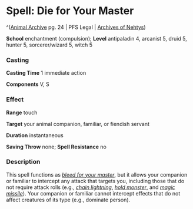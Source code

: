 # Spell: Die for Your Master

^([Animal Archive][ss-die-for-your-master] pg. 24 | PFS Legal | [Archives of Nehtys][sn-die-for-your-master])

**School** enchantment (compulsion); **Level** antipaladin 4, arcanist 5, druid 5, hunter 5, sorcerer/wizard 5, witch 5

### Casting

**Casting Time** 1 immediate action  

**Components** V, S

### Effect

**Range** touch  

**Target** your animal companion, familiar, or fiendish servant  

**Duration** instantaneous  

**Saving Throw** none; **Spell Resistance** no

### Description

This spell functions as _[bleed for your master]_, but it allows your companion or familiar to intercept any attack that targets you, including those that do not require attack rolls (e.g., _[chain lightning]_, _[hold monster]_, and _[magic missile]_). Your companion or familiar cannot intercept effects that do not affect creatures of its type (e.g., dominate person).

[ss-die-for-your-master]: http://paizo.com/products/btpy8w7p
[sn-die-for-your-master]: http://www.archivesofnethys.com/SpellDisplay.aspx?ItemName=Die%20for%20Your%20Master
[bleed for your master]: http://www.archivesofnethys.com/SpellDisplay.aspx?ItemName=bleed%20for%20your%20master
[chain lightning]: http://www.archivesofnethys.com/SpellDisplay.aspx?ItemName=chain%20lightning
[magic missile]: http://www.archivesofnethys.com/SpellDisplay.aspx?ItemName=magic%20missile
[hold monster]: http://www.archivesofnethys.com/SpellDisplay.aspx?ItemName=hold%20monster